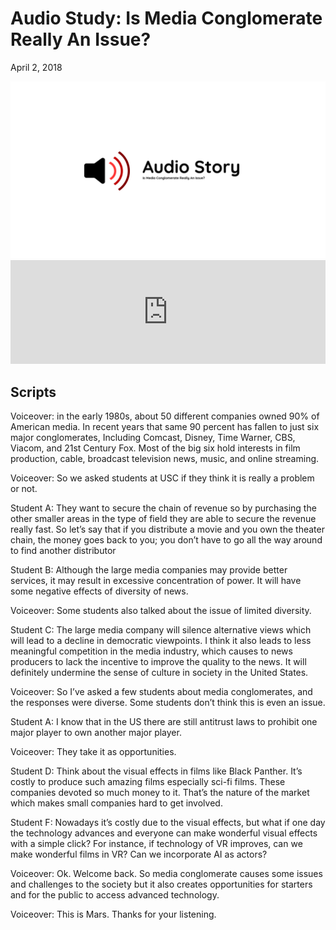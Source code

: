# Audio Study: Is Media Conglomerate Really An Issue?
April 2, 2018

<img src="/journal/img/ascj-200-diy-3/cover-color.png" class="no-subtitle">

<iframe width="100%" height="166" scrolling="no" frameborder="no" allow="autoplay" src="https://w.soundcloud.com/player/?url=https%3A//api.soundcloud.com/tracks/424045890&color=%23f72a2f&auto_play=false&hide_related=false&show_comments=true&show_user=true&show_reposts=false&show_teaser=true"></iframe>

## Scripts
Voiceover: in the early 1980s, about 50 different companies owned 90% of American media. In recent years that same 90 percent has fallen to just six major conglomerates, Including Comcast, Disney, Time Warner, CBS, Viacom, and 21st Century Fox. Most of the big six hold interests in film production, cable, broadcast television news, music, and online streaming.

Voiceover: So we asked students at USC if they think it is really a problem or not.

Student A: They want to secure the chain of revenue so by purchasing the other smaller areas in the type of field they are able to secure the revenue really fast. So let’s say that if you distribute a movie and you own the theater chain, the money goes back to you; you don’t have to go all the way around to find another distributor

Student B: Although the large media companies may provide better services, it may result in excessive concentration of power. It will have some negative effects of diversity of news.

Voiceover: Some students also talked about the issue of limited diversity.

Student C: The large media company will silence alternative views which will lead to a decline in democratic viewpoints. I think it also leads to less meaningful competition in the media industry, which causes to news producers to lack the incentive to improve the quality to the news. It will definitely undermine the sense of culture in society in the United States.

Voiceover: So I’ve asked a few students about media conglomerates, and the responses were diverse. Some students don’t think this is even an issue.

Student A: I know that in the US there are still antitrust laws to prohibit one major player to own another major player.

Voiceover: They take it as opportunities.

Student D: Think about the visual effects in films like Black Panther. It’s costly to produce such amazing films especially sci-fi films. These companies devoted so much money to it. That’s the nature of the market which makes small companies hard to get involved.

Student F: Nowadays it’s costly due to the visual effects, but what if one day the technology advances and everyone can make wonderful visual effects with a simple click? For instance, if technology of VR improves, can we make wonderful films in VR?  Can we incorporate AI as actors?

Voiceover: Ok. Welcome back. So media conglomerate causes some issues and challenges to the society but it also creates opportunities for starters and for the public to access advanced technology.

Voiceover: This is Mars. Thanks for your listening.

 